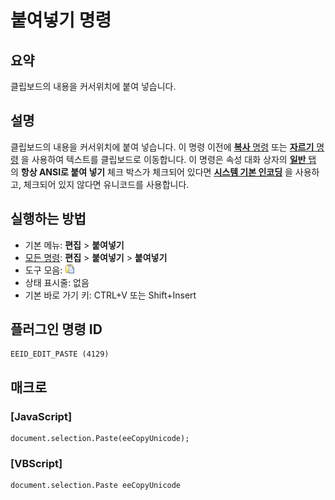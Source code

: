 # 붙여넣기 명령

## 요약

클립보드의 내용을 커서위치에 붙여 넣습니다.

## 설명

클립보드의 내용을 커서위치에 붙여 넣습니다. 이 명령 이전에 [**복사** 명령](edit_copy) 또는
[**자르기** 명령](edit_cut) 을 사용하여 텍스트를 클립보드로 이동합니다.
이 명령은 속성 대화 상자의 [**일반** 탭](../../dlg/properties/general/index) 의 **항상 ANSI로 붙여 넣기** 체크 박스가 체크되어 있다면 [**시스템 기본 인코딩**](../../glossary/systemdefaultencoding) 을 사용하고,
체크되어 있지 않다면 유니코드를 사용합니다.

## 실행하는 방법

- 기본 메뉴: **편집** \> **붙여넣기**
- [모든 명령](../tools/all_commands): **편집** \> **붙여넣기**
\> **붙여넣기**
- 도구 모음: ![](../../images/paste.png)
- 상태 표시줄: 없음
- 기본 바로 가기 키: CTRL+V 또는 Shift+Insert

## 플러그인 명령 ID

```
EEID_EDIT_PASTE (4129)
```

## 매크로

### \[JavaScript\]

```
document.selection.Paste(eeCopyUnicode);
```

### \[VBScript\]

```
document.selection.Paste eeCopyUnicode
```
